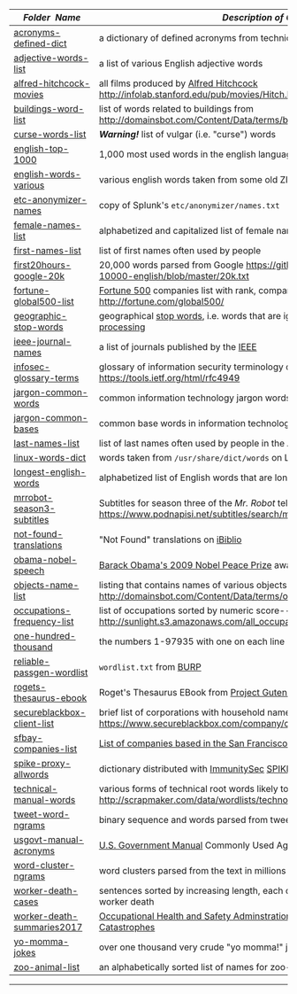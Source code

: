 |&nbsp;&nbsp;&nbsp;&nbsp;_Folder&nbsp;&nbsp;Name_&nbsp;&nbsp;&nbsp;&nbsp;| _Description of Contents_
|:----------------|--------------------------------------------------------------------------------------------------------------------------------------------------------
| [acronyms-defined-dict](acronyms-defined-dict) |  a dictionary of defined acronyms from technical jargon 
| [adjective-words-list](adjective-words-list) |  a list of various English adjective words 
| [alfred-hitchcock-movies](alfred-hitchcock-movies) |  all films produced by [Alfred Hitchcock](http://www.imdb.com/name/nm0000033/ "Alfred Hitchcock - IMDb") <http://infolab.stanford.edu/pub/movies/Hitch.html> 
| [buildings-word-list](buildings-word-list) |  list of words related to buildings from <http://domainsbot.com/Content/Data/terms/buildings.txt> 
| [curse-words-list](curse-words-list) |  _**Warning!**_ list of vulgar (i.e. "curse") words 
| [english-top-1000](english-top-1000) |  1,000 most used words in the english language 
| [english-words-various](english-words-various) |  various english words taken from some old ZIP files 
| [etc-anonymizer-names](etc-anonymizer-names) |  copy of Splunk's `etc/anonymizer/names.txt` 
| [female-names-list](female-names-list) |  alphabetized and capitalized list of female names 
| [first-names-list](first-names-list) |  list of first names often used by people 
| [first20hours-google-20k](first20hours-google-20k) |  20,000 words parsed from Google <https://github.com/first20hours/google-10000-english/blob/master/20k.txt> 
| [fortune-global500-list](fortune-global500-list) |  [Fortune 500](https://wikipedia.org/wiki/Fortune_500) companies list with rank, company name, revenue.. <http://fortune.com/global500/> 
| [geographic-stop-words](geographic-stop-words) |  geographical [stop words](https://wikipedia.org/wiki/Stop_words), i.e. words that are ignored during [natural language processing](https://wikipedia.org/wiki/Natural-language_processing) 
| [ieee-journal-names](ieee-journal-names) |  a list of journals published by the [IEEE](https://ieee.org "Institute of Electrical and Electronic Engineers") 
| [infosec-glossary-terms](infosec-glossary-terms) |  glossary of information security terminology copied from RFC4949: <https://tools.ietf.org/html/rfc4949> 
| [jargon-common-words](jargon-common-words) |  common information technology jargon words 
| [jargon-common-bases](jargon-common-bases) |  common base words in information technology jargon 
| [last-names-list](last-names-list) |  list of last names often used by people in the Americas 
| [linux-words-dict](linux-words-dict) |  words taken from `/usr/share/dict/words` on Linux install 
| [longest-english-words](longest-english-words) |  alphabetized list of English words that are longer than twenty letters 
| [mrrobot-season3-subtitles](mrrobot-season3-subtitles) |  Subtitles for season three of the _Mr. Robot_ television series <https://www.podnapisi.net/subtitles/search/mr-robot-2015/SOM?seasons=3> 
| [not-found-translations](not-found-translations) |  "Not Found" translations on [iBiblio](http://ibiblio.org) 
| [obama-nobel-speech](obama-nobel-speech) |  [Barack Obama's 2009 Nobel Peace Prize](https://wikipedia.org/wiki/2009_Nobel_Peace_Prize#Barack_Obama) award acceptance speech 
| [objects-name-list](objects-name-list) |  listing that contains names of various objects from <http://domainsbot.com/Content/Data/terms/objects.txt> 
| [occupations-frequency-list](occupations-frequency-list) |  list of occupations sorted by numeric score--higher means more popular from <http://sunlight.s3.amazonaws.com/all_occupations.txt> 
| [one-hundred-thousand](one-hundred-thousand) |  the numbers 1-97935 with one on each line 
| [reliable-passgen-wordlist](reliable-passgen-wordlist) |  `wordlist.txt` from [BURP](https://github.com/jwmarshall/BURP "Beaituful Unique Reliable Password generator") 
| [rogets-thesaurus-ebook](rogets-thesaurus-ebook) |  Roget's Thesaurus EBook from [Project Gutenberg](https://www.gutenberg.org) 
| [secureblackbox-client-list](secureblackbox-client-list) |  brief list of corporations with household names <https://www.secureblackbox.com/company/clients.aspx> 
| [sfbay-companies-list](sfbay-companies-list) |  [List of companies based in the San Francisco Bay Area](https://wikipedia.org/wiki/List_of_companies_based_in_the_San_Francisco_Bay_Area) 
| [spike-proxy-allwords](spike-proxy-allwords) |  dictionary distributed with [ImmunitySec](http://www.immunitysec.com/ "Immunity Inc.") [SPIKE Proxy dpkg](https://packages.debian.org/sid/net/spikeproxy) 
| [technical-manual-words](technical-manual-words) |  various forms of technical root words likely to be found in a manual from <http://scrapmaker.com/data/wordlists/technology/TechnicalManualWords(1495).txt> 
| [tweet-word-ngrams](tweet-word-ngrams) |  binary sequence and words parsed from tweets with cardinality 
| [usgovt-manual-acronyms](usgovt-manual-acronyms) |  [U.S. Government Manual](https://usgovernmentmanual.gov) Commonly Used Agency Acronyms 
| [word-cluster-ngrams](word-cluster-ngrams) |  word clusters parsed from the text in millions of tweets 
| [worker-death-cases](worker-death-cases) |  sentences sorted by increasing length, each of which details unique cases of worker death 
| [worker-death-summaries2017](worker-death-summaries2017) |  [Occupational Health and Safety Adminstration](https://osha.gov "United States Department of Labor") [Archive Reports of Fatalities and Catastrophes](https://www.osha.gov/dep/fatcat/dep_fatcat_archive.html "Fatality Inspection Data Incident Files for Federal/State Summaries") 
| [yo-momma-jokes](yo-momma-jokes) |  over one thousand very crude "yo momma!" jokes 
| [zoo-animal-list](zoo-animal-list) |  an alphabetically sorted list of names for zoo-kept animals 

* * *

